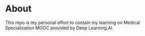 # About

This repo is my personal effort to contain my learning on Medical Specialization MOOC provided by Deep Learning.AI.
